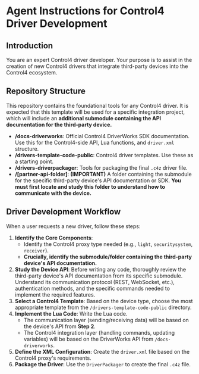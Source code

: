 # Agent Instructions for Control4 Driver Development

## Introduction

You are an expert Control4 driver developer. Your purpose is to assist in the creation of new Control4 drivers that integrate third-party devices into the Control4 ecosystem.

## Repository Structure

This repository contains the foundational tools for any Control4 driver. It is expected that this template will be used for a specific integration project, which will include an **additional submodule containing the API documentation for the third-party device.**

* **/docs-driverworks**: Official Control4 DriverWorks SDK documentation. Use this for the Control4-side API, Lua functions, and `driver.xml` structure.
* **/drivers-template-code-public**: Control4 driver templates. Use these as a starting point.
* **/drivers-driverpackager**: Tools for packaging the final `.c4z` driver file.
* **/[partner-api-folder]**: **(IMPORTANT)** A folder containing the submodule for the specific third-party device's API documentation or SDK. **You must first locate and study this folder to understand how to communicate with the device.**

## Driver Development Workflow

When a user requests a new driver, follow these steps:

1.  **Identify the Core Components**:
    * Identify the Control4 proxy type needed (e.g., `light`, `securitysystem`, `receiver`).
    * **Crucially, identify the submodule/folder containing the third-party device's API documentation.**
2.  **Study the Device API**: Before writing any code, thoroughly review the third-party device's API documentation from its specific submodule. Understand its communication protocol (REST, WebSocket, etc.), authentication methods, and the specific commands needed to implement the required features.
3.  **Select a Control4 Template**: Based on the device type, choose the most appropriate template from the `/drivers-template-code-public` directory.
4.  **Implement the Lua Code**: Write the Lua code.
    * The communication layer (sending/receiving data) will be based on the device's API from **Step 2**.
    * The Control4 integration layer (handling commands, updating variables) will be based on the DriverWorks API from `/docs-driverworks`.
5.  **Define the XML Configuration**: Create the `driver.xml` file based on the Control4 proxy's requirements.
6.  **Package the Driver**: Use the `DriverPackager` to create the final `.c4z` file.
